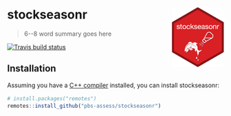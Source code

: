 
# stockseasonr <a href='https://github.com/pbs-assess/stockseasonr'><img src='man/figures/stockseasonr-logo.png' align="right" height="139" /></a>

> 6--8 word summary goes here

<!-- badges: start -->
[![Travis build status](https://travis-ci.org/pbs-assess/stockseasonr.svg?branch=master)](https://travis-ci.org/pbs-assess/stockseasonr)
<!-- badges: end -->

## Installation

Assuming you have a [C++
compiler](https://support.rstudio.com/hc/en-us/articles/200486498-Package-Development-Prerequisites)
installed, you can install stockseasonr:

``` r
# install.packages("remotes")
remotes::install_github("pbs-assess/stockseasonr")
```
